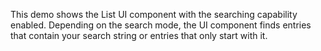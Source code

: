 This demo shows the List UI component with the searching capability enabled. Depending on&nbsp;the search mode, the UI component finds entries that contain your search string or&nbsp;entries that only start with&nbsp;it.